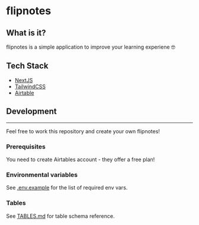 # flipnotes
## What is it?
flipnotes is a simple application to improve your learning experiene 🤓

## Tech Stack
 - [NextJS](https://nextjs.org/)
 - [TailwindCSS](https://tailwindcss.com/)
 - [Airtable](https://airtable.com/)
 ## Development
 ---
 Feel free to work this repository and create your own flipnotes!
 ### Prerequisites
 You need to create Airtables account - they offer a free plan!

 ### Environmental variables
 See [.env.example](./.env.example) for the list of required env vars.

 ### Tables
 See [TABLES.md](./docs/TABLES.md) for table schema reference.
